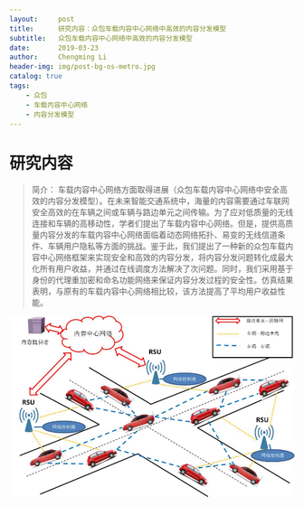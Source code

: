 ```yaml
---
layout:     post
title:      研究内容：众包车载内容中心网络中高效的内容分发模型
subtitle:   众包车载内容中心网络中高效的内容分发模型
date:       2019-03-23
author:     Chengming Li
header-img: img/post-bg-os-metro.jpg
catalog: true
tags:
    - 众包
    - 车载内容中心网络
    - 内容分发模型
---
```

# 研究内容

>简介：
车载内容中心网络方面取得进展（众包车载内容中心网络中安全高效的内容分发模型）。在未来智能交通系统中，海量的内容需要通过车联网安全高效的在车辆之间或车辆与路边单元之间传输。为了应对低质量的无线连接和车辆的高移动性，学者们提出了车载内容中心网络。但是，提供高质量内容分发的车载内容中心网络面临着动态网络拓扑、易变的无线信道条件、车辆用户隐私等方面的挑战。鉴于此，我们提出了一种新的众包车载内容中心网络框架来实现安全和高效的内容分发，将内容分发问题转化成最大化所有用户收益，并通过在线调度方法解决了次问题。同时，我们采用基于身份的代理重加密和命名功能网络来保证内容分发过程的安全性。仿真结果表明，与原有的车载内容中心网络相比较，该方法提高了平均用户收益性能。

![image](/img/project-study/crowdsourcedvehicularccn.jpg)
